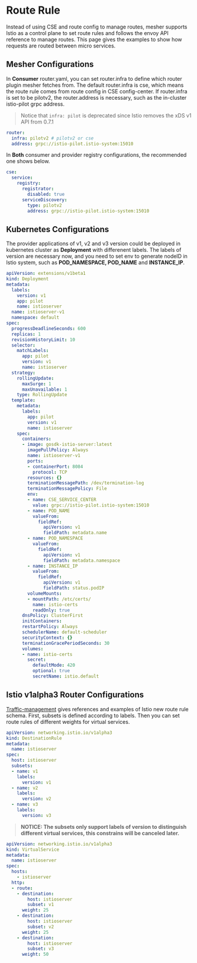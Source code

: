 # Route Rule

Instead of using CSE and route config to manage routes, mesher supports Istio as a control plane to set route rules and follows the envoy API reference to manage routes. This page gives the examples to show how requests are routed between micro services.

## Mesher Configurations

In **Consumer** router.yaml, you can set router.infra to define which router plugin mesher fetches from.  The default router.infra is cse, which means the route rule comes from route config in CSE config-center. If router.infra is set to be pilotv2, the router.address is necessary, such as the in-cluster istio-pilot grpc address.

> Notice that `infra: pilot` is deprecated since Istio removes the xDS v1 API from 0.7.1

```yaml
router:
  infra: pilotv2 # pilotv2 or cse
  address: grpc://istio-pilot.istio-system:15010
```

In **Both** consumer and provider registry configurations, the recommended one shows below.

```yaml
cse:
  service:
    registry:
      registrator:
        disabled: true
      serviceDiscovery:
        type: pilotv2
        address: grpc://istio-pilot.istio-system:15010
```

## Kubernetes Configurations

The provider applications of v1, v2 and v3 version could be deployed in kubernetes cluster as **Deployment** with differenent labels. The labels of version are necessary now,  and you need to set env to generate nodeID in Istio system, such as **POD_NAMESPACE, POD_NAME** and **INSTANCE_IP**.

```yaml
apiVersion: extensions/v1beta1
kind: Deployment
metadata:
  labels:
    version: v1
    app: pilot
    name: istioserver
  name: istioserver-v1
  namespace: default
spec:
  progressDeadlineSeconds: 600
  replicas: 1
  revisionHistoryLimit: 10
  selector:
    matchLabels:
      app: pilot
      version: v1
      name: istioserver
  strategy:
    rollingUpdate:
      maxSurge: 1
      maxUnavailable: 1
    type: RollingUpdate
  template:
    metadata:
      labels:
        app: pilot
        version: v1
        name: istioserver
    spec:
      containers:
      - image: gosdk-istio-server:latest
        imagePullPolicy: Always
        name: istioserver-v1
        ports:
        - containerPort: 8084
          protocol: TCP
        resources: {}
        terminationMessagePath: /dev/termination-log
        terminationMessagePolicy: File
        env:
        - name: CSE_SERVICE_CENTER
          value: grpc://istio-pilot.istio-system:15010
        - name: POD_NAME
          valueFrom:
            fieldRef:
              apiVersion: v1
              fieldPath: metadata.name
        - name: POD_NAMESPACE
          valueFrom:
            fieldRef:
              apiVersion: v1
              fieldPath: metadata.namespace
        - name: INSTANCE_IP
          valueFrom:
            fieldRef:
              apiVersion: v1
              fieldPath: status.podIP
        volumeMounts:
        - mountPath: /etc/certs/
          name: istio-certs
          readOnly: true
      dnsPolicy: ClusterFirst
      initContainers:
      restartPolicy: Always
      schedulerName: default-scheduler
      securityContext: {}
      terminationGracePeriodSeconds: 30
      volumes:
      - name: istio-certs
        secret:
          defaultMode: 420
          optional: true
          secretName: istio.default
```

## Istio v1alpha3 Router Configurations

 [Traffic-management](https://istio.io/docs/tasks/traffic-management/request-routing/) gives references and examples of Istio new route rule schema. First, subsets is defined according to labels. Then you can set route rules of different weights for virtual services.

```yaml
apiVersion: networking.istio.io/v1alpha3
kind: DestinationRule
metadata:
  name: istioserver
spec:
  host: istioserver
  subsets:
  - name: v1
    labels:
      version: v1
  - name: v2
    labels:
      version: v2
  - name: v3
    labels:
      version: v3
```

> **NOTICE: The subsets only support labels of version to distinguish different virtual services, this constrains will be canceled later.**

```yaml
apiVersion: networking.istio.io/v1alpha3
kind: VirtualService
metadata:
  name: istioserver
spec:
  hosts:
    - istioserver
  http:
  - route:
    - destination:
        host: istioserver
        subset: v1
      weight: 25
    - destination:
        host: istioserver
        subset: v2
      weight: 25
    - destination:
        host: istioserver
        subset: v3
      weight: 50

```
